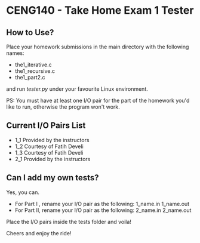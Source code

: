 <h1>CENG140 - Take Home Exam 1 Tester</h1>
<h2>How to Use?</h2>
<p>Place your homework submissions in the main directory with the following names:
<ul><li>the1_iterative.c</li>
<li>the1_recursive.c</li>
<li>the1_part2.c</li></ul>
and run <i>tester.py</i> under your favourite Linux environment.</p>
<p>PS: You must have at least one I/O pair for the part of the homework you'd like to run, otherwise the program won't work.</p>
<h2>Current I/O Pairs List</h2>
<ul><li>1_1  Provided by the instructors</li>
<li>1_2  Courtesy of Fatih Develi</li>
<li>1_3  Courtesy of Fatih Develi</li>
<li>2_1  Provided by the instructors</li></ul>
<h2>Can I add my own tests?</h2>
<p>Yes, you can.</p>
<ul><li>For Part I&nbsp;, rename your I/O pair as the following: 1_name.in 1_name.out</li>
<li>For Part II, rename your I/O pair as the following: 2_name.in 2_name.out</li></ul>
Place the I/O pairs inside the tests folder and voila!</p>
<p>Cheers and enjoy the ride!</p>